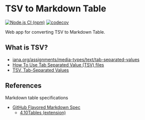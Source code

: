 # TSV to Markdown Table

[![Node.js CI (npm)](https://github.com/F88/tsv2mdt/actions/workflows/nodejs-ci-npm.yml/badge.svg)](https://github.com/F88/tsv2mdt/actions/workflows/nodejs-ci-npm.yml)
[![codecov](https://codecov.io/gh/F88/tsv2mdt/graph/badge.svg?token=LE663ATRLR)](https://codecov.io/gh/F88/tsv2mdt)


Web app for converting TSV to Markdown Table.

## What is TSV?

- [iana\.org/assignments/media\-types/text/tab\-separated\-values](https://www.iana.org/assignments/media-types/text/tab-separated-values)
- [How To Use Tab Separated Value \(TSV\) files](https://www.imf.org/external/help/tsv.htm)
- [TSV, Tab\-Separated Values](https://www.loc.gov/preservation/digital/formats/fdd/fdd000533.shtml)

## References

Markdown table specifications

- [GitHub Flavored Markdown Spec](https://github.github.com/gfm/)
    - [4.10Tables (extension)](https://github.github.com/gfm/#tables-extension-)
